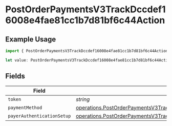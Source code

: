 # PostOrderPaymentsV3TrackDccdef16008e4fae81cc1b7d81bf6c44Action

## Example Usage

```typescript
import { PostOrderPaymentsV3TrackDccdef16008e4fae81cc1b7d81bf6c44Action } from "@dhaba/safepay-ts/models/operations";

let value: PostOrderPaymentsV3TrackDccdef16008e4fae81cc1b7d81bf6c44Action = {};
```

## Fields

| Field                                                                                                                                                                                                      | Type                                                                                                                                                                                                       | Required                                                                                                                                                                                                   | Description                                                                                                                                                                                                |
| ---------------------------------------------------------------------------------------------------------------------------------------------------------------------------------------------------------- | ---------------------------------------------------------------------------------------------------------------------------------------------------------------------------------------------------------- | ---------------------------------------------------------------------------------------------------------------------------------------------------------------------------------------------------------- | ---------------------------------------------------------------------------------------------------------------------------------------------------------------------------------------------------------- |
| `token`                                                                                                                                                                                                    | *string*                                                                                                                                                                                                   | :heavy_minus_sign:                                                                                                                                                                                         | N/A                                                                                                                                                                                                        |
| `paymentMethod`                                                                                                                                                                                            | [operations.PostOrderPaymentsV3TrackDccdef16008e4fae81cc1b7d81bf6c44ActionPaymentMethod](../../models/operations/postorderpaymentsv3trackdccdef16008e4fae81cc1b7d81bf6c44actionpaymentmethod.md)           | :heavy_minus_sign:                                                                                                                                                                                         | N/A                                                                                                                                                                                                        |
| `payerAuthenticationSetup`                                                                                                                                                                                 | [operations.PostOrderPaymentsV3TrackDccdef16008e4fae81cc1b7d81bf6c44PayerAuthenticationSetup](../../models/operations/postorderpaymentsv3trackdccdef16008e4fae81cc1b7d81bf6c44payerauthenticationsetup.md) | :heavy_minus_sign:                                                                                                                                                                                         | N/A                                                                                                                                                                                                        |
